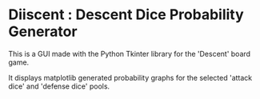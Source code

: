 # Diiscent : Descent Dice Probability Generator

This is a GUI made with the Python Tkinter library for the 'Descent' board game. 

It displays matplotlib generated probability graphs for the selected 'attack dice' and 'defense dice' pools. 
